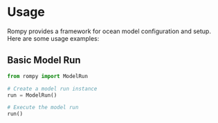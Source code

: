 # Usage

Rompy provides a framework for ocean model configuration and setup. Here are some usage examples:

## Basic Model Run

```python
from rompy import ModelRun

# Create a model run instance
run = ModelRun()

# Execute the model run
run()
```